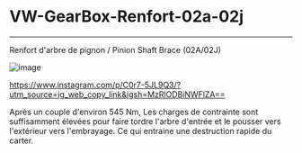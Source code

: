 # VW-GearBox-Renfort-02a-02j
-----------------------------
Renfort d'arbre de pignon / Pinion Shaft Brace (02A/02J)

![image](https://github.com/user-attachments/assets/00451ee5-be8e-4a06-8cf7-058ff199c8ab)

https://www.instagram.com/p/C0r7-5JL9Q3/?utm_source=ig_web_copy_link&igsh=MzRlODBiNWFlZA==

Après un couple d'environ 545 Nm, 
Les charges de contrainte sont suffisamment élevées pour faire tordre l'arbre d'entrée et le pousser vers l'extérieur vers l'embrayage. 
Ce qui entraine une destruction rapide du carter.
